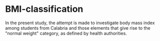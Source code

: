 # BMI-classification
In the present study, the attempt is made to investigate body mass index among students from Calabria and those elements that give rise to the "normal weight" category, as defined by health authorities.
